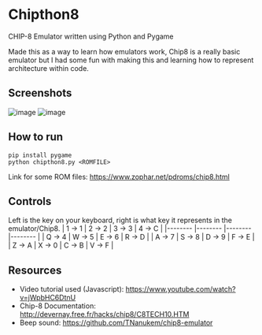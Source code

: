 # Chipthon8
CHIP-8 Emulator written using Python and Pygame

Made this as a way to learn how emulators work, Chip8 is a really basic emulator but I had some fun with making this and learning how to represent architecture within code.

## Screenshots

![image](https://user-images.githubusercontent.com/88008284/161365572-9af67715-002b-4d11-afa0-aa0e023669a5.png)
![image](https://user-images.githubusercontent.com/88008284/161365588-2fe6a08b-e2df-4c8f-9f05-88aadadf0ec1.png)


## How to run
```
pip install pygame
python chipthon8.py <ROMFILE>
```
Link for some ROM files: https://www.zophar.net/pdroms/chip8.html

## Controls
Left is the key on your keyboard, right is what key it represents in the emulator/Chip8.
| 1 -> 1 	| 2 -> 2 	| 3 -> 3 	| 4 -> C 	|
|--------	|--------	|--------	|--------	|
| Q -> 4 	| W -> 5 	| E -> 6 	| R -> D 	|
| A -> 7 	| S -> 8 	| D -> 9 	| F -> E 	|
| Z -> A 	| X -> 0 	| C -> B 	| V -> F 	|

## Resources
- Video tutorial used (Javascript): https://www.youtube.com/watch?v=jWpbHC6DtnU
- Chip-8 Documentation: http://devernay.free.fr/hacks/chip8/C8TECH10.HTM
- Beep sound: https://github.com/TNanukem/chip8-emulator

